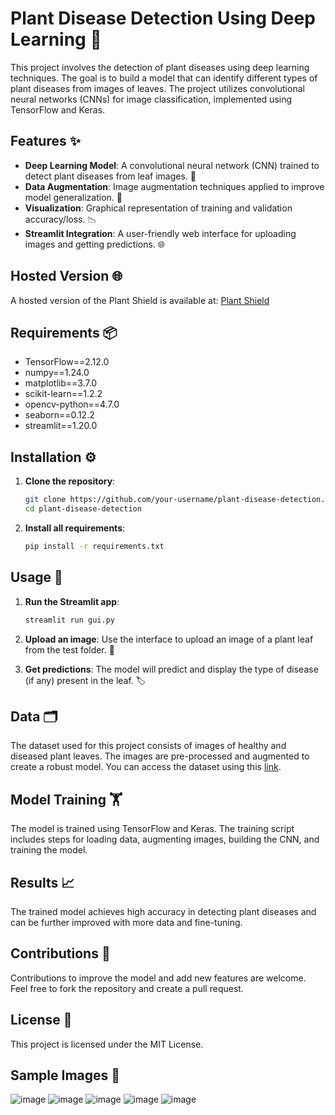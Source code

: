 # Plant Disease Detection Using Deep Learning 🌱

This project involves the detection of plant diseases using deep learning techniques. The goal is to build a model that can identify different types of plant diseases from images of leaves. The project utilizes convolutional neural networks (CNNs) for image classification, implemented using TensorFlow and Keras.

## Features ✨

- **Deep Learning Model**: A convolutional neural network (CNN) trained to detect plant diseases from leaf images. 🧠
- **Data Augmentation**: Image augmentation techniques applied to improve model generalization. 🔄
- **Visualization**: Graphical representation of training and validation accuracy/loss. 📉
- **Streamlit Integration**: A user-friendly web interface for uploading images and getting predictions. 🌐

## Hosted Version 🌐

A hosted version of the Plant Shield is available at: [Plant Shield](https://plant-shield.streamlit.app/)

## Requirements 📦

- TensorFlow==2.12.0
- numpy==1.24.0
- matplotlib==3.7.0
- scikit-learn==1.2.2
- opencv-python==4.7.0
- seaborn==0.12.2
- streamlit==1.20.0

## Installation ⚙️

1. **Clone the repository**:
    ```bash
    git clone https://github.com/your-username/plant-disease-detection.git
    cd plant-disease-detection
    ```

2. **Install all requirements**:
    ```bash
    pip install -r requirements.txt
    ```

## Usage 🚀

1. **Run the Streamlit app**:
    ```bash
    streamlit run gui.py
    ```

2. **Upload an image**: Use the interface to upload an image of a plant leaf from the test folder. 📸
3. **Get predictions**: The model will predict and display the type of disease (if any) present in the leaf. 🏷️

## Data 🗂️

The dataset used for this project consists of images of healthy and diseased plant leaves. The images are pre-processed and augmented to create a robust model. You can access the dataset using this [link](https://www.kaggle.com/datasets/vipoooool/new-plant-diseases-dataset).

## Model Training 🏋️

The model is trained using TensorFlow and Keras. The training script includes steps for loading data, augmenting images, building the CNN, and training the model.

## Results 📈

The trained model achieves high accuracy in detecting plant diseases and can be further improved with more data and fine-tuning.

## Contributions 🤝

Contributions to improve the model and add new features are welcome. Feel free to fork the repository and create a pull request.

## License 📝

This project is licensed under the MIT License.

## Sample Images 📸
![image](https://github.com/Akshat-Raii/Plant_Disease_Detection/assets/141046886/dcb1e8e1-6905-44be-bcf0-517fbf676abe)
![image](https://github.com/Akshat-Raii/Plant_Disease_Detection/assets/141046886/6f8e5e4c-3c63-4041-b42f-685d093db278)
![image](https://github.com/Akshat-Raii/Plant_Disease_Detection/assets/141046886/e508599b-a8ed-4788-ab2b-d9f3432cc186)
![image](https://github.com/Akshat-Raii/Plant_Disease_Detection/assets/141046886/bfd513d5-3323-48c9-836a-94f542e97bf4)
![image](https://github.com/Akshat-Raii/Plant_Disease_Detection/assets/141046886/5782040d-e32a-4446-be89-7a2ccaedcad9)
